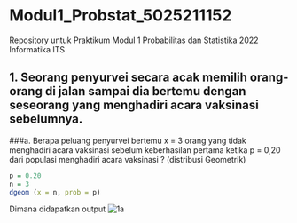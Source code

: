 # Modul1_Probstat_5025211152
Repository untuk Praktikum Modul 1 Probabilitas dan Statistika 2022 Informatika ITS

## 1. Seorang penyurvei secara acak memilih orang-orang di jalan sampai dia bertemu dengan seseorang yang menghadiri acara vaksinasi sebelumnya.
###a. Berapa peluang penyurvei bertemu x = 3 orang yang tidak menghadiri acara vaksinasi  sebelum keberhasilan pertama ketika p = 0,20 dari populasi menghadiri acara vaksinasi ? (distribusi Geometrik)
```R
p = 0.20
n = 3
dgeom (x = n, prob = p)
```
Dimana didapatkan output 
![1a](https://user-images.githubusercontent.com/90272678/195225335-563ac305-198b-4df5-946f-29ddb157bf71.png)
